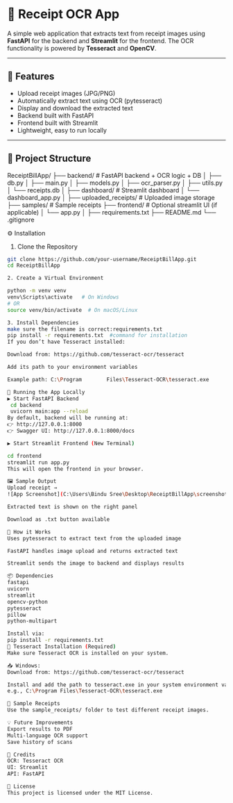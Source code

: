 # 🧾 Receipt OCR App

A simple web application that extracts text from receipt images using **FastAPI** for the backend and **Streamlit** for the frontend. The OCR functionality is powered by **Tesseract** and **OpenCV**.

---

## 📌 Features

- Upload receipt images (JPG/PNG)
- Automatically extract text using OCR (pytesseract)
- Display and download the extracted text
- Backend built with FastAPI
- Frontend built with Streamlit
- Lightweight, easy to run locally

---

## 📂 Project Structure

ReceiptBillApp/
├── backend/            # FastAPI backend + OCR logic + DB
│   ├── db.py
│   ├── main.py
│   ├── models.py
│   ├── ocr_parser.py
│   ├── utils.py
│   └── receipts.db
│
├── dashboard/          # Streamlit dashboard
│   └── dashboard_app.py
│
├── uploaded_receipts/  # Uploaded image storage
├── samples/            # Sample receipts
├── frontend/           # Optional streamlit UI (if applicable)
│   └── app.py
│
├── requirements.txt
├── README.md
└── .gitignore

⚙️ Installation
1. Clone the Repository

```bash
git clone https://github.com/your-username/ReceiptBillApp.git
cd ReceiptBillApp

2. Create a Virtual Environment

python -m venv venv
venv\Scripts\activate   # On Windows
# OR
source venv/bin/activate  # On macOS/Linux

3. Install Dependencies
make sure the filename is correct:requirements.txt
pip install -r requirements.txt  #command for installation
If you don’t have Tesseract installed:

Download from: https://github.com/tesseract-ocr/tesseract

Add its path to your environment variables

Example path: C:\Program        Files\Tesseract-OCR\tesseract.exe

🚀 Running the App Locally
▶️ Start FastAPI Backend
 cd backend
 uvicorn main:app --reload
By default, backend will be running at:
👉 http://127.0.0.1:8000
👉 Swagger UI: http://127.0.0.1:8000/docs

▶️ Start Streamlit Frontend (New Terminal)

cd frontend
streamlit run app.py
This will open the frontend in your browser.

🖼️ Sample Output
Upload receipt →
![App Screenshot](C:\Users\Bindu Sree\Desktop\ReceiptBillApp\screenshot.png)

Extracted text is shown on the right panel

Download as .txt button available

🧠 How it Works
Uses pytesseract to extract text from the uploaded image

FastAPI handles image upload and returns extracted text

Streamlit sends the image to backend and displays results

📦 Dependencies
fastapi
uvicorn
streamlit
opencv-python
pytesseract
pillow
python-multipart

Install via:
pip install -r requirements.txt
🔧 Tesseract Installation (Required)
Make sure Tesseract OCR is installed on your system.

📥 Windows:
Download from: https://github.com/tesseract-ocr/tesseract

Install and add the path to tesseract.exe in your system environment variables
e.g., C:\Program Files\Tesseract-OCR\tesseract.exe

📁 Sample Receipts
Use the sample_receipts/ folder to test different receipt images.

💡 Future Improvements
Export results to PDF
Multi-language OCR support
Save history of scans

🙌 Credits
OCR: Tesseract OCR
UI: Streamlit
API: FastAPI

📜 License
This project is licensed under the MIT License.


